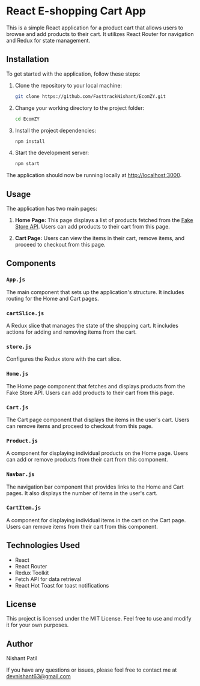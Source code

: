 # React E-shopping Cart App

This is a simple React application for a product cart that allows users to browse and add products to their cart. It utilizes React Router for navigation and Redux for state management.

## Installation

To get started with the application, follow these steps:

1. Clone the repository to your local machine:

   ```bash
   git clone https://github.com/FasttrackNishant/EcomZY.git
   ```

2. Change your working directory to the project folder:

   ```bash
   cd EcomZY
   ```

3. Install the project dependencies:

   ```bash
   npm install
   ```

4. Start the development server:

   ```bash
   npm start
   ```

The application should now be running locally at [http://localhost:3000](http://localhost:3000).

## Usage

The application has two main pages:

1. **Home Page:** This page displays a list of products fetched from the [Fake Store API](https://fakestoreapi.com/products). Users can add products to their cart from this page.

2. **Cart Page:** Users can view the items in their cart, remove items, and proceed to checkout from this page.

## Components

### `App.js`

The main component that sets up the application's structure. It includes routing for the Home and Cart pages.

### `cartSlice.js`

A Redux slice that manages the state of the shopping cart. It includes actions for adding and removing items from the cart.

### `store.js`

Configures the Redux store with the cart slice.

### `Home.js`

The Home page component that fetches and displays products from the Fake Store API. Users can add products to their cart from this page.

### `Cart.js`

The Cart page component that displays the items in the user's cart. Users can remove items and proceed to checkout from this page.

### `Product.js`

A component for displaying individual products on the Home page. Users can add or remove products from their cart from this component.

### `Navbar.js`

The navigation bar component that provides links to the Home and Cart pages. It also displays the number of items in the user's cart.

### `CartItem.js`

A component for displaying individual items in the cart on the Cart page. Users can remove items from their cart from this component.

## Technologies Used

- React
- React Router
- Redux Toolkit
- Fetch API for data retrieval
- React Hot Toast for toast notifications

## License

This project is licensed under the MIT License. Feel free to use and modify it for your own purposes.

## Author

Nishant Patil 

If you have any questions or issues, please feel free to contact me at devnishant63@gmail.com
